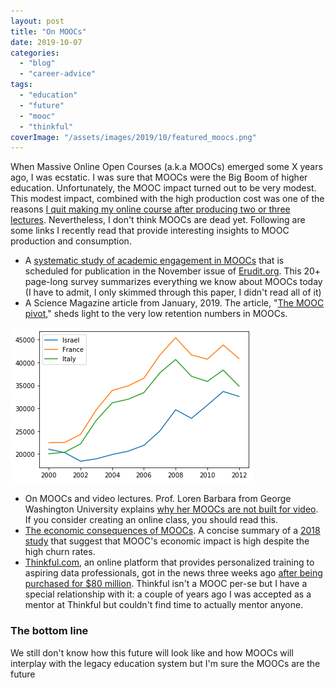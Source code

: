 ```yaml
---
layout: post
title: "On MOOCs"
date: 2019-10-07
categories: 
  - "blog"
  - "career-advice"
tags: 
  - "education"
  - "future"
  - "mooc"
  - "thinkful"
coverImage: "/assets/images/2019/10/featured_moocs.png"
---
```


When Massive Online Open Courses (a.k.a MOOCs) emerged some X years ago, I was ecstatic. I was sure that MOOCs were the Big Boom of higher education. Unfortunately, the MOOC impact turned out to be very modest. This modest impact, combined with the high production cost was one of the reasons [I quit making my online course after producing two or three lectures](https://gorelik.net/2017/07/23/successful-failure/). Nevertheless, I don't think MOOCs are dead yet. Following are some links I recently read that provide interesting insights to MOOC production and consumption.

- A [systematic study of academic engagement in MOOCs](https://www.erudit.org/en/journals/irrodl/2019-v20-n2-irrodl04703/1061334ar.pdf) that is scheduled for publication in the November issue of [Erudit.org](https://www.erudit.org/). This 20+ page-long survey summarizes everything we know about MOOCs today (I have to admit, I only skimmed through this paper, I didn't read all of it)
- A Science Magazine article from January, 2019. The article, "[The MOOC pivot](http://www.umt.edu/provost/docs/MOOC-pivot.pdf)," sheds light to the very low retention numbers in MOOCs.

![](/assets/images/2019/10/image.png?w=952)

- On MOOCs and video lectures. Prof. Loren Barbara from George Washington University explains [why her MOOCs are not built for video](https://www.classcentral.com/report/why-my-mooc-is-not-built-on-video/). If you consider creating an online class, you should read this.
- [The economic consequences of MOOCs](https://simplystatistics.org/2018/10/08/the-economic-consequences-of-moocs/). A concise summary of a [2018 study](https://papers.ssrn.com/sol3/papers.cfm?abstract_id=3260695) that suggest that MOOC's economic impact is high despite the high churn rates.
- [Thinkful.com](https://iblnews.org/chegg-will-acquire-coding-bootcamp-thinkful-for-80-million/), an online platform that provides personalized training to aspiring data professionals, got in the news three weeks ago [after being purchased for $80 million](https://iblnews.org/chegg-will-acquire-coding-bootcamp-thinkful-for-80-million/). Thinkful isn't a MOOC per-se but I have a special relationship with it: a couple of years ago I was accepted as a mentor at Thinkful but couldn't find time to actually mentor anyone.

### The bottom line

We still don't know how this future will look like and how MOOCs will interplay with the legacy education system but I'm sure the MOOCs are the future
